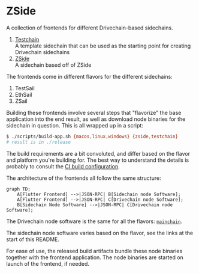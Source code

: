 # ZSide

A collection of frontends for different Drivechain-based sidechains.

1. [Testchain](https://github.com/layerTwo-Labs/testchain)  
   A template sidechain that can be used as the starting point for creating
   Drivechain sidechains
2. [ZSide](https://github.com/LayerTwo-Labs/zside-sidechain)  
   A sidechain based off of ZSide

The frontends come in different flavors for the different sidechains:

1. TestSail
2. EthSail
3. ZSail

Building these frontends involve several steps that "flavorize" the base
application into the end result, as well as download node binaries for the
sidechain in question. This is all wrapped up in a script:

```bash
$ ./scripts/build-app.sh {macos,linux,windows} {zside,testchain}
# result is in ./release
```

The build requirements are a bit convoluted, and differ based on the flavor and
platform you're building for. The best way to understand the details is probably
to consult the [CI build configuration](../../.github/workflows/dart.yml).

The architecture of the frontends all follow the same structure:

```mermaid
graph TD;
    A[Flutter Frontend] -->|JSON-RPC| B[Sidechain node Software];
    A[Flutter Frontend] -->|JSON-RPC| C[Drivechain node Software];
    B[Sidechain Node Software] -->|JSON-RPC| C[Drivechain node Software];
```

The Drivechain node software is the same for all the flavors:
[`mainchain`](https://github.com/LayerTwo-Labs/mainchain).

The sidechain node software varies based on the flavor, see the links at the
start of this README.

For ease of use, the released build artifacts bundle these node binaries
together with the frontend application. The node binaries are started on launch
of the frontend, if needed.
